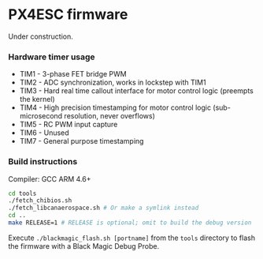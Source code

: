 PX4ESC firmware
===============

Under construction.

### Hardware timer usage
* TIM1 - 3-phase FET bridge PWM
* TIM2 - ADC synchronization, works in lockstep with TIM1
* TIM3 - Hard real time callout interface for motor control logic (preempts the kernel)
* TIM4 - High precision timestamping for motor control logic (sub-microsecond resolution, never overflows)
* TIM5 - RC PWM input capture
* TIM6 - Unused
* TIM7 - General purpose timestamping

### Build instructions
Compiler: GCC ARM 4.6+
```bash
cd tools
./fetch_chibios.sh
./fetch_libcanaerospace.sh # Or make a symlink instead
cd ..
make RELEASE=1 # RELEASE is optional; omit to build the debug version
```
Execute `./blackmagic_flash.sh [portname]` from the `tools` directory to flash the firmware with a Black Magic Debug Probe.
